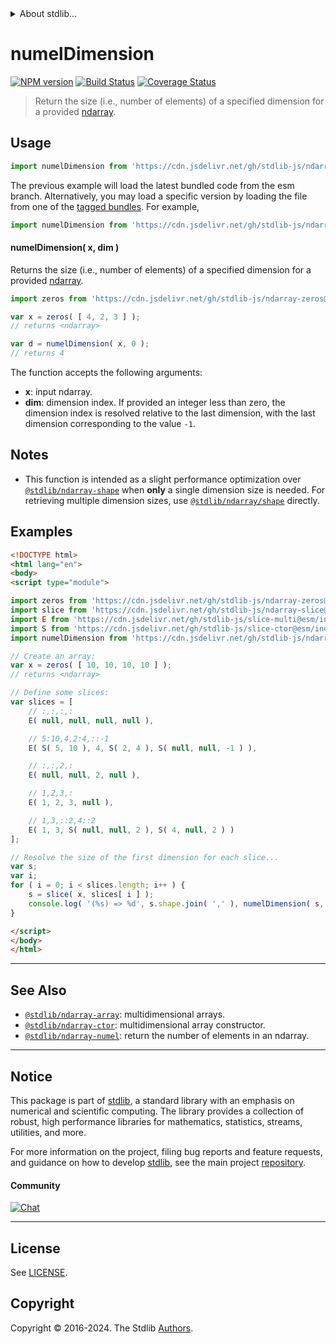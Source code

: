 <!--

@license Apache-2.0

Copyright (c) 2023 The Stdlib Authors.

Licensed under the Apache License, Version 2.0 (the "License");
you may not use this file except in compliance with the License.
You may obtain a copy of the License at

   http://www.apache.org/licenses/LICENSE-2.0

Unless required by applicable law or agreed to in writing, software
distributed under the License is distributed on an "AS IS" BASIS,
WITHOUT WARRANTIES OR CONDITIONS OF ANY KIND, either express or implied.
See the License for the specific language governing permissions and
limitations under the License.

-->


<details>
  <summary>
    About stdlib...
  </summary>
  <p>We believe in a future in which the web is a preferred environment for numerical computation. To help realize this future, we've built stdlib. stdlib is a standard library, with an emphasis on numerical and scientific computation, written in JavaScript (and C) for execution in browsers and in Node.js.</p>
  <p>The library is fully decomposable, being architected in such a way that you can swap out and mix and match APIs and functionality to cater to your exact preferences and use cases.</p>
  <p>When you use stdlib, you can be absolutely certain that you are using the most thorough, rigorous, well-written, studied, documented, tested, measured, and high-quality code out there.</p>
  <p>To join us in bringing numerical computing to the web, get started by checking us out on <a href="https://github.com/stdlib-js/stdlib">GitHub</a>, and please consider <a href="https://opencollective.com/stdlib">financially supporting stdlib</a>. We greatly appreciate your continued support!</p>
</details>

# numelDimension

[![NPM version][npm-image]][npm-url] [![Build Status][test-image]][test-url] [![Coverage Status][coverage-image]][coverage-url] <!-- [![dependencies][dependencies-image]][dependencies-url] -->

> Return the size (i.e., number of elements) of a specified dimension for a provided [ndarray][@stdlib/ndarray/ctor].

<!-- Section to include introductory text. Make sure to keep an empty line after the intro `section` element and another before the `/section` close. -->

<section class="intro">

</section>

<!-- /.intro -->

<!-- Package usage documentation. -->



<section class="usage">

## Usage

```javascript
import numelDimension from 'https://cdn.jsdelivr.net/gh/stdlib-js/ndarray-numel-dimension@esm/index.mjs';
```
The previous example will load the latest bundled code from the esm branch. Alternatively, you may load a specific version by loading the file from one of the [tagged bundles](https://github.com/stdlib-js/ndarray-numel-dimension/tags). For example,

```javascript
import numelDimension from 'https://cdn.jsdelivr.net/gh/stdlib-js/ndarray-numel-dimension@v0.2.2-esm/index.mjs';
```

#### numelDimension( x, dim )

Returns the size (i.e., number of elements) of a specified dimension for a provided [ndarray][@stdlib/ndarray/ctor].

```javascript
import zeros from 'https://cdn.jsdelivr.net/gh/stdlib-js/ndarray-zeros@esm/index.mjs';

var x = zeros( [ 4, 2, 3 ] );
// returns <ndarray>

var d = numelDimension( x, 0 );
// returns 4
```

The function accepts the following arguments:

-   **x**: input ndarray.
-   **dim**: dimension index. If provided an integer less than zero, the dimension index is resolved relative to the last dimension, with the last dimension corresponding to the value `-1`.

</section>

<!-- /.usage -->

<!-- Package usage notes. Make sure to keep an empty line after the `section` element and another before the `/section` close. -->

<section class="notes">

## Notes

-   This function is intended as a slight performance optimization over [`@stdlib/ndarray-shape`][@stdlib/ndarray/shape] when **only** a single dimension size is needed. For retrieving multiple dimension sizes, use [`@stdlib/ndarray/shape`][@stdlib/ndarray/shape] directly.

</section>

<!-- /.notes -->

<!-- Package usage examples. -->

<section class="examples">

## Examples

<!-- eslint no-undef: "error" -->

<!-- eslint-disable new-cap -->

```html
<!DOCTYPE html>
<html lang="en">
<body>
<script type="module">

import zeros from 'https://cdn.jsdelivr.net/gh/stdlib-js/ndarray-zeros@esm/index.mjs';
import slice from 'https://cdn.jsdelivr.net/gh/stdlib-js/ndarray-slice@esm/index.mjs';
import E from 'https://cdn.jsdelivr.net/gh/stdlib-js/slice-multi@esm/index.mjs';
import S from 'https://cdn.jsdelivr.net/gh/stdlib-js/slice-ctor@esm/index.mjs';
import numelDimension from 'https://cdn.jsdelivr.net/gh/stdlib-js/ndarray-numel-dimension@esm/index.mjs';

// Create an array:
var x = zeros( [ 10, 10, 10, 10 ] );
// returns <ndarray>

// Define some slices:
var slices = [
    // :,:,:,:
    E( null, null, null, null ),

    // 5:10,4,2:4,::-1
    E( S( 5, 10 ), 4, S( 2, 4 ), S( null, null, -1 ) ),

    // :,:,2,:
    E( null, null, 2, null ),

    // 1,2,3,:
    E( 1, 2, 3, null ),

    // 1,3,::2,4::2
    E( 1, 3, S( null, null, 2 ), S( 4, null, 2 ) )
];

// Resolve the size of the first dimension for each slice...
var s;
var i;
for ( i = 0; i < slices.length; i++ ) {
    s = slice( x, slices[ i ] );
    console.log( '(%s) => %d', s.shape.join( ',' ), numelDimension( s, 0 ) );
}

</script>
</body>
</html>
```

</section>

<!-- /.examples -->

<!-- Section to include cited references. If references are included, add a horizontal rule *before* the section. Make sure to keep an empty line after the `section` element and another before the `/section` close. -->

<section class="references">

</section>

<!-- /.references -->

<!-- Section for related `stdlib` packages. Do not manually edit this section, as it is automatically populated. -->

<section class="related">

* * *

## See Also

-   <span class="package-name">[`@stdlib/ndarray-array`][@stdlib/ndarray/array]</span><span class="delimiter">: </span><span class="description">multidimensional arrays.</span>
-   <span class="package-name">[`@stdlib/ndarray-ctor`][@stdlib/ndarray/ctor]</span><span class="delimiter">: </span><span class="description">multidimensional array constructor.</span>
-   <span class="package-name">[`@stdlib/ndarray-numel`][@stdlib/ndarray/numel]</span><span class="delimiter">: </span><span class="description">return the number of elements in an ndarray.</span>

</section>

<!-- /.related -->

<!-- Section for all links. Make sure to keep an empty line after the `section` element and another before the `/section` close. -->


<section class="main-repo" >

* * *

## Notice

This package is part of [stdlib][stdlib], a standard library with an emphasis on numerical and scientific computing. The library provides a collection of robust, high performance libraries for mathematics, statistics, streams, utilities, and more.

For more information on the project, filing bug reports and feature requests, and guidance on how to develop [stdlib][stdlib], see the main project [repository][stdlib].

#### Community

[![Chat][chat-image]][chat-url]

---

## License

See [LICENSE][stdlib-license].


## Copyright

Copyright &copy; 2016-2024. The Stdlib [Authors][stdlib-authors].

</section>

<!-- /.stdlib -->

<!-- Section for all links. Make sure to keep an empty line after the `section` element and another before the `/section` close. -->

<section class="links">

[npm-image]: http://img.shields.io/npm/v/@stdlib/ndarray-numel-dimension.svg
[npm-url]: https://npmjs.org/package/@stdlib/ndarray-numel-dimension

[test-image]: https://github.com/stdlib-js/ndarray-numel-dimension/actions/workflows/test.yml/badge.svg?branch=v0.2.2
[test-url]: https://github.com/stdlib-js/ndarray-numel-dimension/actions/workflows/test.yml?query=branch:v0.2.2

[coverage-image]: https://img.shields.io/codecov/c/github/stdlib-js/ndarray-numel-dimension/main.svg
[coverage-url]: https://codecov.io/github/stdlib-js/ndarray-numel-dimension?branch=main

<!--

[dependencies-image]: https://img.shields.io/david/stdlib-js/ndarray-numel-dimension.svg
[dependencies-url]: https://david-dm.org/stdlib-js/ndarray-numel-dimension/main

-->

[chat-image]: https://img.shields.io/gitter/room/stdlib-js/stdlib.svg
[chat-url]: https://app.gitter.im/#/room/#stdlib-js_stdlib:gitter.im

[stdlib]: https://github.com/stdlib-js/stdlib

[stdlib-authors]: https://github.com/stdlib-js/stdlib/graphs/contributors

[umd]: https://github.com/umdjs/umd
[es-module]: https://developer.mozilla.org/en-US/docs/Web/JavaScript/Guide/Modules

[deno-url]: https://github.com/stdlib-js/ndarray-numel-dimension/tree/deno
[deno-readme]: https://github.com/stdlib-js/ndarray-numel-dimension/blob/deno/README.md
[umd-url]: https://github.com/stdlib-js/ndarray-numel-dimension/tree/umd
[umd-readme]: https://github.com/stdlib-js/ndarray-numel-dimension/blob/umd/README.md
[esm-url]: https://github.com/stdlib-js/ndarray-numel-dimension/tree/esm
[esm-readme]: https://github.com/stdlib-js/ndarray-numel-dimension/blob/esm/README.md
[branches-url]: https://github.com/stdlib-js/ndarray-numel-dimension/blob/main/branches.md

[stdlib-license]: https://raw.githubusercontent.com/stdlib-js/ndarray-numel-dimension/main/LICENSE

[@stdlib/ndarray/ctor]: https://github.com/stdlib-js/ndarray-ctor/tree/esm

[@stdlib/ndarray/shape]: https://github.com/stdlib-js/ndarray-shape/tree/esm

<!-- <related-links> -->

[@stdlib/ndarray/array]: https://github.com/stdlib-js/ndarray-array/tree/esm

[@stdlib/ndarray/numel]: https://github.com/stdlib-js/ndarray-numel/tree/esm

<!-- </related-links> -->

</section>

<!-- /.links -->
